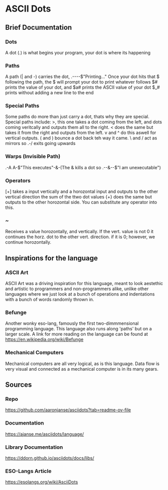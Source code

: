 # ASCII Dots
## Brief Documentation
### Dots
A dot (.) is what begins your program, your dot is where its happening
### Paths
A path (| and -) carries the dot, .----$"Printing..." Once your dot hits that $ following the path, the $ will prompt your dot to print whatever follows $# prints the value of your dot, and $a# prints the ASCII value of your dot $_# prints without adding a new line to the end
### Special Paths
Some paths do more than just carry a dot, thats why they are special. Special paths include: >, this one takes a dot coming from the left, and dots coming veritcally and outputs them all to the right. < does the same but takes it from the right and outputs from the left. v and ^ do this aswell for vertical outputs. ( and ) bounce a dot back teh way it came. \ and / act as mirrors so .-/ exits going upwards
### Warps (Invisible Path)
.-A    A-$"This executes"-&-(The & kills a dot so .--&--$"I am unexecutable")
### Operators
[+] takes a input vertically and a horozontal input and outputs to the other vertical direction the sum of the ttwo dot values {+} does the same but outputs to the other horozontal side. You can substitute any operator into this.
### ~
Receives a value horozontally, and vertically. If the vert. value is not 0 it continues the horz. dot to the other vert. direction. if it is 0; however, we continue horozontally.

## Inspirations for the language
### ASCII Art
ASCII Art was a driving inspiration for this language, meant to look aestethic and artistic to programmers and non-programmers alike, unlike other languages where we just look at a bunch of operations and indentations with a bunch of words randomly thrown in.
### Befunge
Another wonky eso-lang, famously the first two-dimmmensional programming language. This language also runs along 'paths' but on a larger scale. A link for more reading on the language can be found at https://en.wikipedia.org/wiki/Befunge
### Mechanical Computers
Mechanical computers are all very logical, as is this language. Data flow is very visual and connected as a mechanical computer is in its many gears.

## Sources
### Repo
https://github.com/aaronjanse/asciidots?tab=readme-ov-file 
### Documentation
https://ajanse.me/asciidots/language/ 
### Library Documentation
https://ddorn.github.io/asciidots/docs/libs/ 
### ESO-Langs Article
https://esolangs.org/wiki/AsciiDots 
